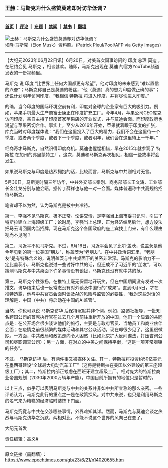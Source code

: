 ### 王赫：马斯克为什么盛赞莫迪却对访华低调？

---

#### [首页](../../../..?n14020655) &nbsp;|&nbsp; [评论](../../../../../epoch-comment?n14020655) &nbsp;|&nbsp; [专题](../../../../../epoch-special?n14020655) &nbsp;|&nbsp; [禁闻](../../../../../epoch-news?n14020655) &nbsp;|&nbsp; [禁书](../../../../../books?n14020655) &nbsp;|&nbsp; [翻墙](https://github.com/gfw-breaker/nogfw/blob/master/README.md?n14020655)


<div><img alt="王赫：马斯克为什么盛赞莫迪却对访华低调？" class="attachment-djy_600_400 size-djy_600_400 wp-post-image" src="https://i.epochtimes.com/assets/uploads/2023/03/id13960389-GettyImages-1239416791-1200x804-600x400.jpg"/>
<div class="caption">
 埃隆‧马斯克（Elon Musk）资料照。(Patrick Pleul/Pool/AFP via Getty Images)
</div></div><hr/><div class="post_content" id="artbody" itemprop="articleBody">
 <!-- article content begin -->
 <p>
  【大纪元2023年06月22日讯】6月20日，对美首次国事访问的
  <ok href="https://www.epochtimes.com/gb/tag/%E5%8D%B0%E5%BA%A6.html">
   印度
  </ok>
  总理
  <ok href="https://www.epochtimes.com/gb/tag/%E8%8E%AB%E8%BF%AA.html">
   莫迪
  </ok>
  ，在纽约会见
  <ok href="https://www.epochtimes.com/gb/tag/%E9%A9%AC%E6%96%AF%E5%85%8B.html">
   马斯克
  </ok>
  ，相谈甚欢。随即，马斯克出现在
  <ok href="https://www.epochtimes.com/gb/tag/%E8%8E%AB%E8%BF%AA.html">
   莫迪
  </ok>
  的官方YouTube频道发表的一份视频里。
 </p>
 <p>
  <ok href="https://www.epochtimes.com/gb/tag/%E9%A9%AC%E6%96%AF%E5%85%8B.html">
   马斯克
  </ok>
  说
  <ok href="https://www.epochtimes.com/gb/tag/%E5%8D%B0%E5%BA%A6.html">
   印度
  </ok>
  “比世界上任何大国都更有希望”，他对印度的未来感到“难以置信的兴奋”；马斯克称自己是莫迪的粉丝，“他（莫迪）真的想为印度做正确的事”；还说计划明年访问印度，“我相信
  <ok href="https://www.epochtimes.com/gb/tag/%E7%89%B9%E6%96%AF%E6%8B%89.html">
   特斯拉
  </ok>
  将进入印度，并将尽快进入印度。”
 </p>
 <p>
  的确，当今印度的国际环境空前有利，印度对全球的企业家有巨大的吸引力。例如，苹果手机最大生产商富士康正在印度扩充工厂。今年4月，苹果公司CEO库克访问印度，亲自主持了印度首家苹果店的开业仪式，并与莫迪会面。而印度政府也渴望与苹果密切合作。事实上，至少从2016年开始，苹果就着眼于印度的扩张，库克当时对印度媒体说：“我们在这里投入了巨大的精力，我们不会在这里待一个季度，或者两个季度，或者下一个季度，或者明年，我们会在这里待上一千年。”
 </p>
 <p>
  经商奇才马斯克，自然识得印度商机。莫迪也惺惺相惜，早在2015年就参观了
  <ok href="https://www.epochtimes.com/gb/tag/%E7%89%B9%E6%96%AF%E6%8B%89.html">
   特斯拉
  </ok>
  在加州的弗里蒙特工厂。这次，莫迪和马斯克再次相见，相信一些故事将会发生。
 </p>
 <p>
  如果说马斯克与印度是热烈拥抱的话，比较而言，马斯克与中共则相对无言。
 </p>
 <p>
  5月30日，马斯克时隔三年访华，中共外交部长秦刚、商务部部长王文涛、工业部长金壮龙分别与他会晤，据传丁薛祥也与他一对一会面。媒体普遍称中共高规格招待马斯克。
 </p>
 <p>
  笔者却不以为然，认为马斯克是被中共冷待。
 </p>
 <p>
  第一，李强不见马斯克，极不正常。论讲交情，是李强当上海市委书记时，引进了特斯拉建立上海超级工厂；论时局，李强当上总理，正为经济绞尽脑汁，想方设法把马云请回国内当招牌，现在马斯克这个各国政府的座上宾找上门来，有什么理由视而不见呢？
 </p>
 <p>
  第二，习近平不见马斯克。不过，6月16日，习近平会见了比尔‧盖茨，说盖茨是他今年见到的第一位美国“朋友”，称盖茨为“老朋友”。在中共政治词汇里，“老朋友”是有特殊含义的，说明盖茨与中共桌面下的关系非常深。马斯克的影响力不一定比盖茨小，马斯克也说过一些讨好中共的话，但还成不了习近平的“朋友”，可以揣测马斯克与中共桌面下许多事情没有谈拢，马斯克还没有就中共的范。
 </p>
 <p>
  第三，马斯克个性张扬，在推特上毫无保留地开玩笑，但在中国期间没有发过一次推文，访华结束后也一反常态没有对外谈及中国行的“成果”。直到6月5日，才在推特透露，他与中共官员会面时谈及AI的风险与监管的必要性，“我对这些对话的理解是，中国（中共）将启动在中国的AI监管”。
 </p>
 <p>
  当然，你也可以说
  <ok href="https://www.epochtimes.com/gb/tag/%E9%A9%AC%E6%96%AF%E5%85%8B%E8%AE%BF%E5%8D%8E.html">
   马斯克访华
  </ok>
  后保持沉默并非个例。例如，路透社报导，一批知名跨国公司的首席执行官在过去几个月前往重新开放的中国，他们一个显着的共同点是：在公开场合很少谈论他们的旅行，主要是与政府官员、当地员工和商业伙伴会面；在疫情之前很频繁的媒体活动和其它公众活动，现在却很少见了。这里很微妙。一方面，中共政局和政策走向令人困惑（比如北京扩大反间谍法，打压咨询公司和尽职调查公司）；另一方面，在对立的中美之间保持平衡，“这是一项非常艰钜的任务”。
 </p>
 <p>
  不过，
  <ok href="https://www.epochtimes.com/gb/tag/%E9%A9%AC%E6%96%AF%E5%85%8B%E8%AE%BF%E5%8D%8E.html">
   马斯克访华
  </ok>
  后，有两件事又被媒体关注。其一，特斯拉将投资约50亿美元在墨西哥建设“全球最大电动汽车工厂”（这将是特斯拉在美国以外建设的第三座超级工厂）；其二，特斯拉内部正考虑在西班牙建立超级工厂。相对庞大的特斯拉商业帝国规划（2030年2000万辆年产能），中国目前所拥有的地位只是暂时的。
 </p>
 <p>
  以上三点，似乎可以表明马斯克与中共的关系并非如中共所宣称的那么亲密。一些评论认为，马斯克此行的重点之一是在政策探风。对中共来说，也只是利用马斯克的名气来为糟糕的经济临时装饰下门面。
 </p>
 <p>
  马斯克究竟与中共在交涉哪些事情，外界难知其详。然而，马斯克与莫迪会谈之热烈与马斯克访华之沉默，两相对比，不能不说这个世界的风向已在变了。
 </p>
 <p>
  大纪元首发
 </p>
 <p>
  责任编辑：高义#
 </p>
 <!-- article content end -->
 <div id="below_article_ad">
 </div>
</div>


---

原文链接（需翻墙）：https://www.epochtimes.com/gb/23/6/21/n14020655.htm